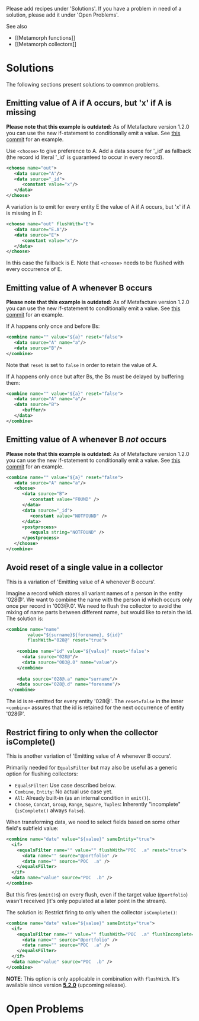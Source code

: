 Please add recipes under 'Solutions'. If you have a problem in need of a solution, please add it under 'Open Problems'.

See also
* [[Metamorph functions]]
* [[Metamorph collectors]]

# Solutions

The following sections present solutions to common problems.

## Emitting value of A if A occurs, but 'x' if A is missing

**Please note that this example is outdated:** As of Metafacture version 1.2.0 you can use the new if-statement to conditionally emit a value. See [this commit](https://github.com/culturegraph/metafacture-core/commit/0530d6ad72ced992b479bff94d6f56bbef77bb2d) for an example.

Use `<choose>` to give preference to A. Add a data source for '_id' as fallback (the record id literal '_id' is guaranteed to occur in every record).

```xml
<choose name="out">
   <data source="A"/>
   <data source="_id">
      <constant value="x"/>
   </data>
</choose>
```
A variation is to emit for every entity E the value of A if A occurs, but 'x' if A is missing in E:
```xml
<choose name="out" flushWith="E">
   <data source="E.A"/>
   <data source="E">
      <constant value="x"/>
   </data>
</choose>
```
In this case the fallback is E. Note that `<choose>` needs to be flushed with every occurrence of E.

## Emitting value of A whenever B occurs

**Please note that this example is outdated:** As of Metafacture version 1.2.0 you can use the new if-statement to conditionally emit a value. See [this commit](https://github.com/culturegraph/metafacture-core/commit/0530d6ad72ced992b479bff94d6f56bbef77bb2d) for an example.

If A happens only once and before Bs:

```xml
<combine name="" value="${a}" reset="false">
   <data source="A" name="a"/>
   <data source="B"/>
</combine>
```
Note that `reset` is set to `false` in order to retain the value of A.

If A happens only once but after Bs, the Bs must be delayed by buffering them:
```xml
<combine name="" value="${a}" reset="false">
   <data source="A" name="a"/>
   <data source="B">
      <buffer/>   
   </data>
</combine>
```

## Emitting value of A whenever B *not* occurs

**Please note that this example is outdated:** As of Metafacture version 1.2.0 you can use the new if-statement to conditionally emit a value. See [this commit](https://github.com/culturegraph/metafacture-core/commit/0530d6ad72ced992b479bff94d6f56bbef77bb2d) for an example.

```xml
<combine name="" value="${a}" reset="false">
   <data source="A" name="a"/>
   <choose>
      <data source="B">
         <constant value="FOUND" />
      </data>
      <data source="_id">
         <constant value="NOTFOUND" />
      </data>
      <postprocess>
         <equals string="NOTFOUND" />
      </postprocess>
   </choose>
</combine>
```

## Avoid reset of a single value in a collector

This is a variation of 'Emitting value of A whenever B occurs'.

Imagine a record which stores all variant names of a person in the entity '028@'. We want to combine the name with the person id which occurs only once per record in '003@.0'. We need to flush the collector to avoid the mixing of name parts between different name, but would like to retain the id.
The solution is:
 
```xml
<combine name="name"
        value="${surname}${forename}, ${id}"
        flushWith="028@" reset="true">
    
    <combine name="id" value="${value}" reset='false'>
      <data source="028@"/>
      <data source="003@.0" name="value"/> 
    </combine>
      
    <data source="028@.a" name="surname"/>  
    <data source="028@.d" name="forename"/>  
 </combine>  
```
The id is re-emitted for every entity '028@'. The `reset=false` in the inner `<combine>` assures that the id is retained for the next occurrence of entity '028@'.


## Restrict firing to only when the collector isComplete()

This is another variation of 'Emitting value of A whenever B occurs'.

Primarily needed for `EqualsFilter` but may also be useful as a generic option for flushing collectors:

* `EqualsFilter`: Use case described below.
* `Combine`, `Entity`: No actual use case yet.
* `All`: Already built-in (as an internal condition in `emit()`).
* `Choose`, `Concat`, `Group`, `Range`, `Square`, `Tuples`: Inherently "incomplete" (`isComplete()` always `false`).

When transforming data, we need to select fields based on some other field's subfield value:

```xml
<combine name="date" value="${value}" sameEntity="true">
  <if>
    <equalsFilter name="" value="" flushWith="POC  .a" reset="true">
      <data name="" source="@portfolio" />
      <data name="" source="POC  .a" />
    </equalsFilter>
  </if>
  <data name="value" source="POC  .b" />
</combine>
```
But this fires (`emit()`s) on every flush, even if the target value (`@portfolio`) wasn't received (it's only populated at a later point in the stream). 

The solution is: Restrict firing to only when the collector `isComplete()`:

```xml
<combine name="date" value="${value}" sameEntity="true">
  <if>
    <equalsFilter name="" value="" flushWith="POC  .a" flushIncomplete="false" reset="true">
      <data name="" source="@portfolio" />
      <data name="" source="POC  .a" />
    </equalsFilter>
  </if>
  <data name="value" source="POC  .b" />
</combine>
```

**NOTE**: This option is only applicable in combination with `flushWith`. It's available since version **[5.2.0](/metafacture/metafacture-core/releases/tag/metafacture-core-5.2.0)** (upcoming release).

# Open Problems

